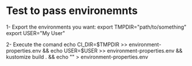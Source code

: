 # Test to pass environemnts 

1- Export the environments you want:
export TMPDIR="path/to/something"
export USER="My User"

2- Execute the comand
echo CI_DIR=$TMPDIR >> environment-properties.env && echo USER=$USER >> environment-properties.env && kustomize build . && echo "" > environment-properties.env